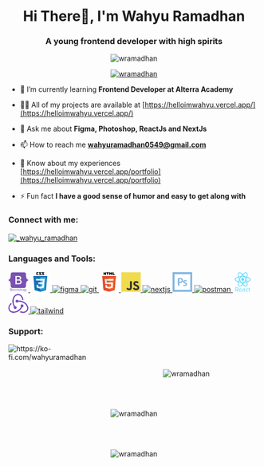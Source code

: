 <h1 align="center">Hi There👋, I'm Wahyu Ramadhan</h1>
<h3 align="center">A young frontend developer with high spirits</h3>

<p align="center"> <img src="https://komarev.com/ghpvc/?username=wramadhan&label=Profile%20views&color=0e75b6&style=flat" alt="wramadhan" /> </p>

<p align="center"> <a href="https://github.com/ryo-ma/github-profile-trophy"><img src="https://github-profile-trophy.vercel.app/?username=wramadhan" alt="wramadhan" /></a> </p>

- 🌱 I’m currently learning **Frontend Developer at Alterra Academy**

- 👨‍💻 All of my projects are available at [https://helloimwahyu.vercel.app/](https://helloimwahyu.vercel.app/)

- 💬 Ask me about **Figma, Photoshop, ReactJs and NextJs**

- 📫 How to reach me **wahyuramadhan0549@gmail.com**

- 📄 Know about my experiences [https://helloimwahyu.vercel.app/portfolio](https://helloimwahyu.vercel.app/portfolio)

- ⚡ Fun fact **I have a good sense of humor and easy to get along with**

<h3 align="left">Connect with me:</h3>
<p align="left">
<a href="https://instagram.com/_wahyu_ramadhan" target="blank"><img align="center" src="https://raw.githubusercontent.com/rahuldkjain/github-profile-readme-generator/master/src/images/icons/Social/instagram.svg" alt="_wahyu_ramadhan" height="30" width="40" /></a>
</p>

<h3 align="left">Languages and Tools:</h3>
<p align="left"> <a href="https://getbootstrap.com" target="_blank" rel="noreferrer"> <img src="https://raw.githubusercontent.com/devicons/devicon/master/icons/bootstrap/bootstrap-plain-wordmark.svg" alt="bootstrap" width="40" height="40"/> </a> <a href="https://www.w3schools.com/css/" target="_blank" rel="noreferrer"> <img src="https://raw.githubusercontent.com/devicons/devicon/master/icons/css3/css3-original-wordmark.svg" alt="css3" width="40" height="40"/> </a> <a href="https://www.figma.com/" target="_blank" rel="noreferrer"> <img src="https://www.vectorlogo.zone/logos/figma/figma-icon.svg" alt="figma" width="40" height="40"/> </a> <a href="https://git-scm.com/" target="_blank" rel="noreferrer"> <img src="https://www.vectorlogo.zone/logos/git-scm/git-scm-icon.svg" alt="git" width="40" height="40"/> </a> <a href="https://www.w3.org/html/" target="_blank" rel="noreferrer"> <img src="https://raw.githubusercontent.com/devicons/devicon/master/icons/html5/html5-original-wordmark.svg" alt="html5" width="40" height="40"/> </a> <a href="https://developer.mozilla.org/en-US/docs/Web/JavaScript" target="_blank" rel="noreferrer"> <img src="https://raw.githubusercontent.com/devicons/devicon/master/icons/javascript/javascript-original.svg" alt="javascript" width="40" height="40"/> </a> <a href="https://nextjs.org/" target="_blank" rel="noreferrer"> <img src="https://cdn.worldvectorlogo.com/logos/nextjs-2.svg" alt="nextjs" width="40" height="40"/> </a> <a href="https://www.photoshop.com/en" target="_blank" rel="noreferrer"> <img src="https://raw.githubusercontent.com/devicons/devicon/master/icons/photoshop/photoshop-line.svg" alt="photoshop" width="40" height="40"/> </a> <a href="https://postman.com" target="_blank" rel="noreferrer"> <img src="https://www.vectorlogo.zone/logos/getpostman/getpostman-icon.svg" alt="postman" width="40" height="40"/> </a> <a href="https://reactjs.org/" target="_blank" rel="noreferrer"> <img src="https://raw.githubusercontent.com/devicons/devicon/master/icons/react/react-original-wordmark.svg" alt="react" width="40" height="40"/> </a> <a href="https://redux.js.org" target="_blank" rel="noreferrer"> <img src="https://raw.githubusercontent.com/devicons/devicon/master/icons/redux/redux-original.svg" alt="redux" width="40" height="40"/> </a> <a href="https://tailwindcss.com/" target="_blank" rel="noreferrer"> <img src="https://www.vectorlogo.zone/logos/tailwindcss/tailwindcss-icon.svg" alt="tailwind" width="40" height="40"/> </a> </p>

<h3 align="left">Support:</h3>
<p><a href="https://ko-fi.com/wahyuramadhan"> <img align="left" src="https://cdn.ko-fi.com/cdn/kofi3.png?v=3" height="50" width="210" alt="https://ko-fi.com/wahyuramadhan" /></a></p><br><br>

<p align="center"><img align="center" src="https://github-readme-stats.vercel.app/api/top-langs?username=wramadhan&show_icons=true&locale=en&layout=compact" alt="wramadhan" /></p><br><br>

<p align="center"><img align="center" src="https://github-readme-stats.vercel.app/api?username=wramadhan&show_icons=true&locale=en" alt="wramadhan" /></p><br><br>

<p align="center"><img align="center" src="https://github-readme-streak-stats.herokuapp.com/?user=wramadhan&" alt="wramadhan" /></p>


